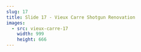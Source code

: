 ```yaml
---
slug: 17
title: Slide 17 - Vieux Carre Shotgun Renovation
images:
  - src: vieux-carre-17
    width: 999
    height: 666
---
```


